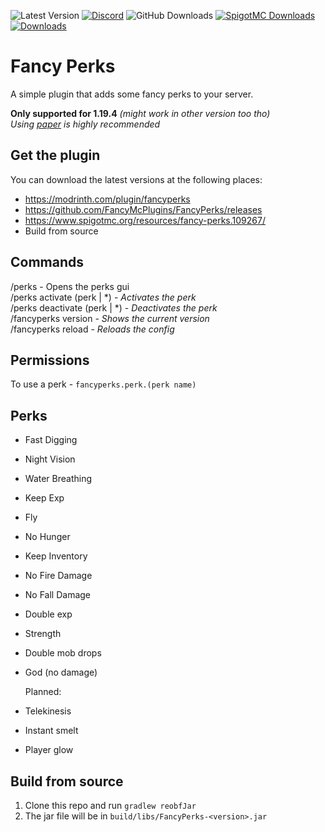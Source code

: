 ![Latest Version](https://img.shields.io/github/v/release/FancyMcPlugins/FancyPerks?style=flat-square)
[![Discord](https://img.shields.io/discord/899740810956910683?color=7289da&logo=Discord&label=Discord&style=flat-square)](https://discord.gg/ZUgYCEJUEx)
![GitHub Downloads](https://img.shields.io/github/downloads/FancyMcPlugins/FancyPerks/total?logo=GitHub&style=flat-square)
[![SpigotMC Downloads](https://badges.spiget.org/resources/downloads/spigotmc-orange-109267.svg)](https://www.spigotmc.org/resources/fancy-perks.109267/)
[![Downloads](https://img.shields.io/modrinth/dt/fancyperks?color=00AF5C&label=modrinth&style=flat&logo=modrinth)](https://modrinth.com/plugin/fancyperks/versions)

# Fancy Perks
A simple plugin that adds some fancy perks to your server.

**Only supported for 1.19.4** _(might work in other version too tho)_<br>
_Using [paper](https://papermc.io/downloads) is highly recommended_

## Get the plugin

You can download the latest versions at the following places:

- https://modrinth.com/plugin/fancyperks
- https://github.com/FancyMcPlugins/FancyPerks/releases
- https://www.spigotmc.org/resources/fancy-perks.109267/
- Build from source

## Commands

/perks - Opens the perks gui<br>
/perks activate (perk | *) - _Activates the perk_<br>
/perks deactivate (perk | *) - _Deactivates the perk_<br>
/fancyperks version - _Shows the current version_<br>
/fancyperks reload - _Reloads the config_<br>


## Permissions

To use a perk - ``fancyperks.perk.(perk name)``<br>

## Perks

- Fast Digging
- Night Vision
- Water Breathing
- Keep Exp
- Fly
- No Hunger
- Keep Inventory
- No Fire Damage
- No Fall Damage
- Double exp
- Strength
- Double mob drops
- God (no damage)

  Planned:
- Telekinesis
- Instant smelt
- Player glow

## Build from source
1. Clone this repo and run `gradlew reobfJar`
2. The jar file will be in `build/libs/FancyPerks-<version>.jar`
